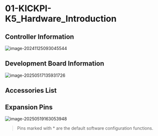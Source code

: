 # 01-KICKPI-K5_Hardware_Introduction

## Controller Information

![image-20241125093045544](http://tanzhtanzh.oss-cn-shenzhen.aliyuncs.com/img/image-20241125093045544.png)

## Development Board Information

![image-20250517135931726](http://tanzhtanzh.oss-cn-shenzhen.aliyuncs.com/img/image-20250517135931726.png)

## Accessories List

## Expansion Pins

![image-20250519163053948](http://tanzhtanzh.oss-cn-shenzhen.aliyuncs.com/img/image-20250519163053948.png)

> Pins marked with * are the default software configuration functions.